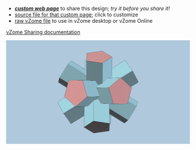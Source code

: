 
 - [***custom web page***][post] to share this design; *try it before you share it!*
 - [source file for that custom page][source]; click to customize
 - [raw vZome file][raw] to use in vZome desktop or vZome Online

[vZome Sharing documentation](https://vzome.github.io/vzome/sharing.html#how-it-works)

![Image](<intersecting-pentagonal-prisms.png>)


[post]: <https://david-hall.github.io/vzome-sharing/2022/01/26/intersecting-pentagonal-prisms-03-26-45.html>
[source]: <https://github.com/david-hall/vzome-sharing/edit/main/_posts/2022-01-26-intersecting-pentagonal-prisms-03-26-45.md>
[raw]: <https://raw.githubusercontent.com/david-hall/vzome-sharing/main/2022/01/26/03-26-45-intersecting-pentagonal-prisms/intersecting-pentagonal-prisms.vZome>